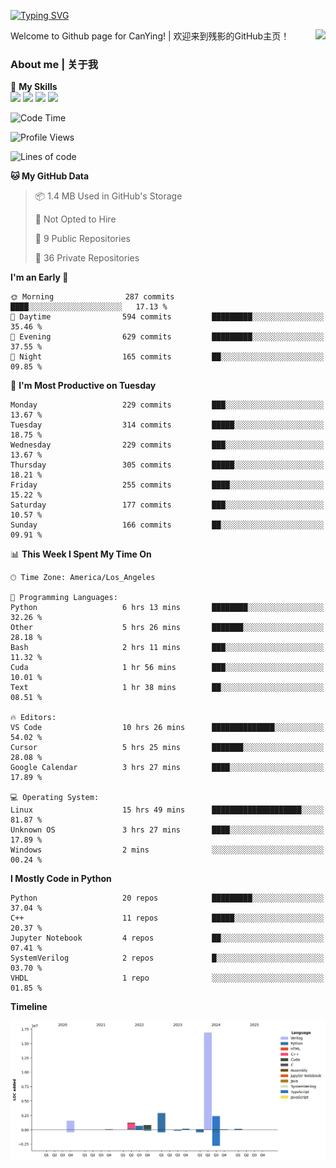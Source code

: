 [![Typing SVG](https://readme-typing-svg.herokuapp.com?size=25&duration=3500&color=00FFFF&vCenter=true&width=250&height=40&lines=Hi+Welcome+%F0%9F%91%8B%F0%9F%8F%BB;I'm+CanYing|残影)](https://git.io/typing-svg)

<a href="#">
  <img align="right" src="https://github-readme-stats.vercel.app/api?username=CanYing0913&count_private=true&rank_icon=github&show_icons=true&bg_color=15,f2f7fd,E0EAFC&" />
</a>

Welcome to Github page for CanYing! | 欢迎来到残影的GitHub主页！

### About me | 关于我

🌟 **My Skills**  
![](https://img.shields.io/badge/-C-A8B9CC?style=flat-square&logo=C&logoColor=fff)
![](https://img.shields.io/badge/-C++-00599C?style=flat-square&logo=Cpp&logoColor=fff)
![](https://img.shields.io/badge/-Python-3776AB?style=flat-square&logo=Python&logoColor=fff)
![](https://img.shields.io/badge/-Linux-000000?style=flat-square&logo=Linux&logoColor=fff)

<!--START_SECTION:waka-->
![Code Time](http://img.shields.io/badge/Code%20Time-1%2C602%20hrs%2034%20mins-blue)

![Profile Views](http://img.shields.io/badge/Profile%20Views-1-blue)

![Lines of code](https://img.shields.io/badge/From%20Hello%20World%20I%27ve%20Written-26.9%20million%20lines%20of%20code-blue)

**🐱 My GitHub Data** 

> 📦 1.4 MB Used in GitHub's Storage 
 > 
> 🚫 Not Opted to Hire
 > 
> 📜 9 Public Repositories 
 > 
> 🔑 36 Private Repositories 
 > 
**I'm an Early 🐤** 

```text
🌞 Morning                287 commits         ████░░░░░░░░░░░░░░░░░░░░░   17.13 % 
🌆 Daytime                594 commits         █████████░░░░░░░░░░░░░░░░   35.46 % 
🌃 Evening                629 commits         █████████░░░░░░░░░░░░░░░░   37.55 % 
🌙 Night                  165 commits         ██░░░░░░░░░░░░░░░░░░░░░░░   09.85 % 
```
📅 **I'm Most Productive on Tuesday** 

```text
Monday                   229 commits         ███░░░░░░░░░░░░░░░░░░░░░░   13.67 % 
Tuesday                  314 commits         █████░░░░░░░░░░░░░░░░░░░░   18.75 % 
Wednesday                229 commits         ███░░░░░░░░░░░░░░░░░░░░░░   13.67 % 
Thursday                 305 commits         █████░░░░░░░░░░░░░░░░░░░░   18.21 % 
Friday                   255 commits         ████░░░░░░░░░░░░░░░░░░░░░   15.22 % 
Saturday                 177 commits         ███░░░░░░░░░░░░░░░░░░░░░░   10.57 % 
Sunday                   166 commits         ██░░░░░░░░░░░░░░░░░░░░░░░   09.91 % 
```


📊 **This Week I Spent My Time On** 

```text
🕑︎ Time Zone: America/Los_Angeles

💬 Programming Languages: 
Python                   6 hrs 13 mins       ████████░░░░░░░░░░░░░░░░░   32.26 % 
Other                    5 hrs 26 mins       ███████░░░░░░░░░░░░░░░░░░   28.18 % 
Bash                     2 hrs 11 mins       ███░░░░░░░░░░░░░░░░░░░░░░   11.32 % 
Cuda                     1 hr 56 mins        ███░░░░░░░░░░░░░░░░░░░░░░   10.01 % 
Text                     1 hr 38 mins        ██░░░░░░░░░░░░░░░░░░░░░░░   08.51 % 

🔥 Editors: 
VS Code                  10 hrs 26 mins      ██████████████░░░░░░░░░░░   54.02 % 
Cursor                   5 hrs 25 mins       ███████░░░░░░░░░░░░░░░░░░   28.08 % 
Google Calendar          3 hrs 27 mins       ████░░░░░░░░░░░░░░░░░░░░░   17.89 % 

💻 Operating System: 
Linux                    15 hrs 49 mins      ████████████████████░░░░░   81.87 % 
Unknown OS               3 hrs 27 mins       ████░░░░░░░░░░░░░░░░░░░░░   17.89 % 
Windows                  2 mins              ░░░░░░░░░░░░░░░░░░░░░░░░░   00.24 % 
```

**I Mostly Code in Python** 

```text
Python                   20 repos            █████████░░░░░░░░░░░░░░░░   37.04 % 
C++                      11 repos            █████░░░░░░░░░░░░░░░░░░░░   20.37 % 
Jupyter Notebook         4 repos             ██░░░░░░░░░░░░░░░░░░░░░░░   07.41 % 
SystemVerilog            2 repos             █░░░░░░░░░░░░░░░░░░░░░░░░   03.70 % 
VHDL                     1 repo              ░░░░░░░░░░░░░░░░░░░░░░░░░   01.85 % 
```



**Timeline**

![Lines of Code chart](https://raw.githubusercontent.com/CanYing0913/CanYing0913/master/assets/bar_graph.png)


<!--END_SECTION:waka-->
